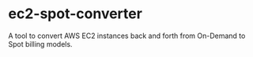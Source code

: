 # ec2-spot-converter
A tool to convert AWS EC2 instances back and forth from On-Demand to Spot billing models.
